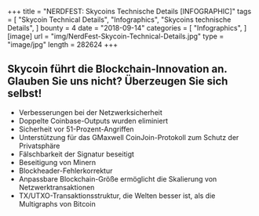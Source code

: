 +++
title = "NERDFEST: Skycoins Technische Details [INFOGRAPHIC]"
tags = [
"Skycoin Technical Details",
"Infographics",
"Skycoins technische Details",
]
bounty = 4
date = "2018-09-14"
categories = [
"Infographics",
]
[image]
url = "img/NerdFest-Skycoin-Technical-Details.jpg"
type = "image/jpg"
length = 282624
+++
  
## Skycoin führt die Blockchain-Innovation an. Glauben Sie uns nicht? Überzeugen Sie sich selbst!

* Verbesserungen bei der Netzwerksicherheit
* Doppelte Coinbase-Outputs wurden eliminiert
* Sicherheit vor 51-Prozent-Angriffen
* Unterstützung für das GMaxwell CoinJoin-Protokoll zum Schutz der Privatsphäre
* Fälschbarkeit der Signatur beseitigt
* Beseitigung von Minern
* Blockheader-Fehlerkorrektur
* Anpassbare Blockchain-Größe ermöglicht die Skalierung von Netzwerktransaktionen
* TX/UTXO-Transaktionsstruktur, die Welten besser ist, als die Multigraphs von Bitcoin
